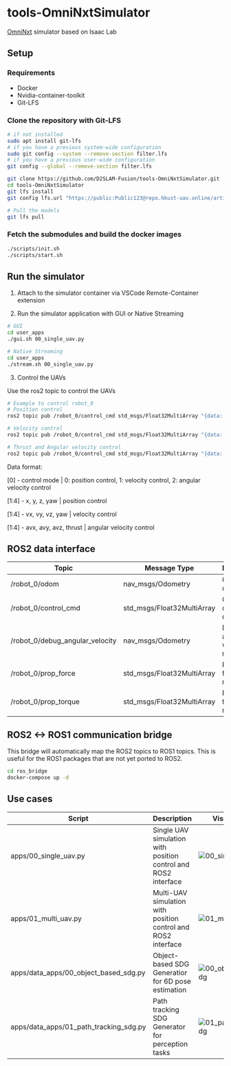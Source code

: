 # tools-OmniNxtSimulator

[OmniNxt](https://hkust-aerial-robotics.github.io/OmniNxt/) simulator based on Isaac Lab

## Setup

### Requirements
- Docker
- Nvidia-container-toolkit
- Git-LFS

### Clone the repository with Git-LFS

```bash
# if not installed
sudo apt install git-lfs
# if you have a previous system-wide configuration
sudo git config --system --remove-section filter.lfs
# if you have a previous user-wide configuration
git config --global --remove-section filter.lfs

git clone https://github.com/D2SLAM-Fusion/tools-OmniNxtSimulator.git
cd tools-OmniNxtSimulator
git lfs install
git config lfs.url "https://public:Public123@repo.hkust-uav.online/artifactory/api/lfs/swarm-lfs"

# Pull the models
git lfs pull
```

### Fetch the submodules and build the docker images

```bash
./scripts/init.sh
./scripts/start.sh
```

## Run the simulator

1. Attach to the simulator container via VSCode Remote-Container extension

2. Run the simulator application with GUI or Native Streaming

```bash
# GUI
cd user_apps
./gui.sh 00_single_uav.py

# Native Streaming
cd user_apps
./stream.sh 00_single_uav.py
```

3. Control the UAVs

Use the ros2 topic to control the UAVs

```bash
# Example to control robot_0
# Position control
ros2 topic pub /robot_0/control_cmd std_msgs/Float32MultiArray "{data: [0, x, y, z, yaw]}"

# Velocity control
ros2 topic pub /robot_0/control_cmd std_msgs/Float32MultiArray "{data: [1, vx, vy, vz, yaw]}"

# Thrust and Angular velocity control
ros2 topic pub /robot_0/control_cmd std_msgs/Float32MultiArray "{data: [2, avx, avy, avz, thrust]}"
```
Data format:

[0] - control mode | 0: position control, 1: velocity control, 2: angular velocity control

[1:4] - x, y, z, yaw | position control

[1:4] - vx, vy, vz, yaw | velocity control

[1:4] - avx, avy, avz, thrust | angular velocity control


## ROS2 data interface

| Topic | Message Type | Description |
| --- | --- | --- |
| /robot_0/odom | nav_msgs/Odometry | Odometry of robot_0 |
| /robot_0/control_cmd | std_msgs/Float32MultiArray | Control command of robot_0 |
| /robot_0/debug_angular_velocity | nav_msgs/Odometry | Debug angular velocity of robot_0 |
| /robot_0/prop_force | std_msgs/Float32MultiArray | Propeller force of robot_0 |
| /robot_0/prop_torque | std_msgs/Float32MultiArray | Propeller torque of robot_0 |

## ROS2 <-> ROS1 communication bridge

This bridge will automatically map the ROS2 topics to ROS1 topics. This is useful for the ROS1 packages that are not yet ported to ROS2.

```bash
cd ros_bridge
docker-compose up -d
```

## Use cases

| Script | Description | Visualization |
| --- | --- | --- |
| apps/00_single_uav.py | Single UAV simulation with position control and ROS2 interface | ![00_single_uav](https://wpcos-1300629776.cos.ap-chengdu.myqcloud.com/picgo/20250116-014615%402x.png) |
| apps/01_multi_uav.py | Multi-UAV simulation with position control and ROS2 interface | ![01_multi_uav](https://wpcos-1300629776.cos.ap-chengdu.myqcloud.com/picgo/20250116-015052%402x.png)
|apps/data_apps/00_object_based_sdg.py | Object-based SDG Generatior for 6D pose estimation | ![00_object_based_sdg](https://wpcos-1300629776.cos.ap-chengdu.myqcloud.com/picgo/000038_overlay.png) |
| apps/data_apps/01_path_tracking_sdg.py | Path tracking SDG Generator for perception tasks | ![01_path_tracking_sdg](https://wpcos-1300629776.cos.ap-chengdu.myqcloud.com/picgo/20250116-020557.png) |
